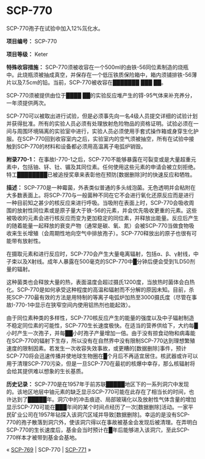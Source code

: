 # SCP-770
                        




SCP-770孢子在试验中加入12%氚化水。



**项目编号：** SCP-770

**项目等级：** Keter

**特殊收容措施：** SCP-770须被收容在一个500ml的由铁-56同位素制造的烧瓶中。此烧瓶须被抽成真空，并保存在一个低压铁质保险箱中，箱内须铺排铁-56薄片以及7.5cm的铅。当前，SCP-770被收容在███████ ███ ██。

SCP-770须被提供由位于████ ██的实验反应堆产生的锝-95气体来补充养分，一年须提供两次。

SCP-770可以被取出进行试验，但是必须事先向一名4级人员提交详细的试验计划并获得批准。所有的实验人员必须有处理放射危险物品的资格证明。试验必须在一间与周围环境隔离的实验室中进行，实验人员必须使用手套式操作箱或身穿生化护服。在SCP-770回到收容室内之后，实验室内的空气须被抽空，所有在试验中接触到SCP-770的材料和设备都必须用高温离子电弧炉销毁。

**附录770-1：** 在事故I-770-1之后，SCP-770不能够暴露在可裂变或是大量超重元素中，包括铀、钚、钍、镅及其同位素。任何使用这些元素的申请会被立刻拒绝。特工████████已被追授奖章来表彰他在预防[数据删除]时的快速反应和牺牲。

**描述：** SCP-770是一种霉菌，外表类似普通的多头绒泡菌。无色透明并会粘附在大多数表面上。将SCP-770与一般菌种不同在它不会进行氧化还原反应而是进行一种目前知之甚少的核反应来进行呼吸。当吸附在表面上时，SCP-770会吸收周围的放射性同位素或是原子量大于铁-56的元素，并会优先吸收更重的元素。这些被吸收的元素会进行核反应而变为更加稳定的同位素，并释放出能量。反应后产生的随着能量一起释放的衰变产物（通常是碳、氧、氮）会被SCP-770当做食物吸收来生长增殖（会周期性地向空气中排放孢子）。SCP-770释放出的原子也很有可能带有放射性。

在摄取元素和进行反应时，SCP-770会产生大量电离辐射，包括α、β、γ射线，中子束以及X射线。成年人暴露在500毫克的SCP-770中█分钟后便会受到1LD50剂量的辐射。

这种菌类也会释放大量的热，表面温度会超过摄氏1200度，当放热时菌体会白热化。SCP-770是如何承受这种程度的高温和辐射而不分解的原因未知。目前，杀死SCP-770最有效的方法是用特制的等离子电弧炉加热至3000摄氏度（尽管在事故I-770-1中显示在狭窄空间内使用铝热剂也能起效）。

由于同位素种类的多样性，SCP-770核反应产生的能量的强度以及中子辐射制造不稳定同位素的可能性，SCP-770生长速度极快。在适当的营养供给下，大约每█小时产生一次孢子，并每██小时孢子产量增加一倍。由于没有掠食动物和病毒能在SCP-770的辐射下生存，所以没有在自然界中没有限制SCP-770达到理想繁殖速度的限制因素。若发生一次收容失效事故，或更糟的[数据删除]事件，预计SCP-770将会迅速传播并使地球生物圈在█个月后不再适宜居住。核武器或许可以用于清理SCP-770污染，但是一旦SCP-770在最初的核爆中幸存，那么核辐射将会给其提供难以想象的生长基质。

**历史记录：** SCP-770是在1957年于前苏联█████地区下的一系列洞穴中发现的。该地区地层中铀元素的缺乏显示SCP-770可能在此存在了相当长的时间，也许达到了█████年。洞穴中的冲击痕迹、局部玻璃化以及放射性气体含量的增加显示SCP-770可能在███年间的某个时间点经历了一次[数据删除]活动。一家平民矿业公司在1957年钻探入该洞穴区域并导致[数据删除]。幸运的是没有SCP-770的孢子散落到洞穴外，使该洞穴得以在事故被基金会发现后被清理。在弄明白SCP-770的生长速度后，基金会当时预计在█年后能够进入该洞穴，至此SCP-770样本才被带到基金会基地。



« [SCP-769](/scp-769) | SCP-770 | [SCP-771](/scp-771) »





                    